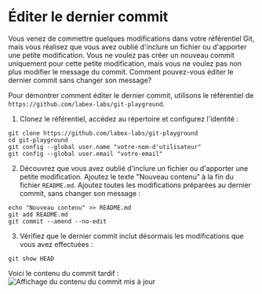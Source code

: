 # Éditer le dernier commit

Vous venez de commettre quelques modifications dans votre référentiel Git, mais vous réalisez que vous avez oublié d'inclure un fichier ou d'apporter une petite modification. Vous ne voulez pas créer un nouveau commit uniquement pour cette petite modification, mais vous ne voulez pas non plus modifier le message du commit. Comment pouvez-vous éditer le dernier commit sans changer son message?

Pour démontrer comment éditer le dernier commit, utilisons le référentiel de `https://github.com/labex-labs/git-playground`.

1. Clonez le référentiel, accédez au répertoire et configurez l'identité :

```shell
git clone https://github.com/labex-labs/git-playground
cd git-playground
git config --global user.name "votre-nom-d'utilisateur"
git config --global user.email "votre-email"
```

2. Découvrez que vous avez oublié d'inclure un fichier ou d'apporter une petite modification. Ajoutez le texte "Nouveau contenu" à la fin du fichier `README.md`. Ajoutez toutes les modifications préparées au dernier commit, sans changer son message :

```shell
echo "Nouveau contenu" >> README.md
git add README.md
git commit --amend --no-edit
```

3. Vérifiez que le dernier commit inclut désormais les modifications que vous avez effectuées :

```shell
git show HEAD
```

Voici le contenu du commit tardif :
![Affichage du contenu du commit mis à jour](../assets/challenge-update-commit-contents.png)
